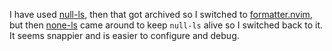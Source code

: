 I have used [null-ls](https://github.com/jose-elias-alvarez/null-ls.nvim), then that got archived so I switched to [formatter.nvim](https://github.com/mhartington/formatter.nvim/), but then [none-ls](https://github.com/nvimtools/none-ls.nvim/) came around to keep `null-ls` alive so I switched back to it. It seems snappier and is easier to configure and debug.